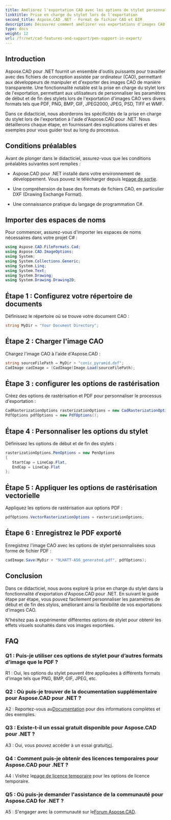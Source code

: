 ```yaml
---
title: Améliorez l'exportation CAO avec les options de stylet personnalisées dans Aspose.CAD pour .NET
linktitle: Prise en charge du stylet lors de l'exportation
second_title: Aspose.CAD .NET - Format de fichier CAO et BIM
description: Découvrez comment améliorer vos exportations d'images CAO à l'aide d'Aspose.CAD pour .NET. Personnalisez les options de stylet pour obtenir des visuels époustouflants au format PDF, PNG, BMP et bien plus encore.
type: docs
weight: 12
url: /fr/net/cad-features-and-support/pen-support-in-export/
---
```

## Introduction

Aspose.CAD pour .NET fournit un ensemble d'outils puissants pour travailler avec des fichiers de conception assistée par ordinateur (CAO), permettant aux développeurs de manipuler et d'exporter des images CAO de manière transparente. Une fonctionnalité notable est la prise en charge du stylet lors de l'exportation, permettant aux utilisateurs de personnaliser les paramètres de début et de fin des stylets lors de l'exportation d'images CAO vers divers formats tels que PDF, PNG, BMP, GIF, JPEG2000, JPEG, PSD, TIFF et WMF.

Dans ce didacticiel, nous aborderons les spécificités de la prise en charge du stylet lors de l'exportation à l'aide d'Aspose.CAD pour .NET. Nous détaillerons chaque étape, en fournissant des explications claires et des exemples pour vous guider tout au long du processus.

## Conditions préalables

Avant de plonger dans le didacticiel, assurez-vous que les conditions préalables suivantes sont remplies :

- Aspose.CAD pour .NET installé dans votre environnement de développement. Vous pouvez le télécharger depuis le[page de sortie](https://releases.aspose.com/cad/net/).

- Une compréhension de base des formats de fichiers CAO, en particulier DXF (Drawing Exchange Format).

- Une connaissance pratique du langage de programmation C#.

## Importer des espaces de noms

Pour commencer, assurez-vous d'importer les espaces de noms nécessaires dans votre projet C# :

```csharp
using Aspose.CAD.FileFormats.Cad;
using Aspose.CAD.ImageOptions;
using System;
using System.Collections.Generic;
using System.Linq;
using System.Text;
using System.Drawing;
using System.Drawing.Drawing2D;
```

## Étape 1 : Configurez votre répertoire de documents

Définissez le répertoire où se trouve votre document CAO :

```csharp
string MyDir = "Your Document Directory";
```

## Étape 2 : Charger l'image CAO

Chargez l'image CAO à l'aide d'Aspose.CAD :

```csharp
string sourceFilePath = MyDir + "conic_pyramid.dxf";
CadImage cadImage = (CadImage)Image.Load(sourceFilePath);
```

## Étape 3 : configurer les options de rastérisation

Créez des options de rastérisation et PDF pour personnaliser le processus d'exportation :

```csharp
CadRasterizationOptions rasterizationOptions = new CadRasterizationOptions();
PdfOptions pdfOptions = new PdfOptions();
```

## Étape 4 : Personnaliser les options du stylet

Définissez les options de début et de fin des stylets :

```csharp
rasterizationOptions.PenOptions = new PenOptions
{
   StartCap = LineCap.Flat,
   EndCap = LineCap.Flat
};
```

## Étape 5 : Appliquer les options de rastérisation vectorielle

Appliquez les options de rastérisation aux options PDF :

```csharp
pdfOptions.VectorRasterizationOptions = rasterizationOptions;
```

## Étape 6 : Enregistrez le PDF exporté

Enregistrez l'image CAO avec les options de stylet personnalisées sous forme de fichier PDF :

```csharp
cadImage.Save(MyDir + "9LHATT-A56_generated.pdf", pdfOptions);
```

## Conclusion

Dans ce didacticiel, nous avons exploré la prise en charge du stylet dans la fonctionnalité d'exportation d'Aspose.CAD pour .NET. En suivant le guide étape par étape, vous pouvez facilement personnaliser les paramètres de début et de fin des stylos, améliorant ainsi la flexibilité de vos exportations d'images CAO.

N'hésitez pas à expérimenter différentes options de stylet pour obtenir les effets visuels souhaités dans vos images exportées.

## FAQ

### Q1 : Puis-je utiliser ces options de stylet pour d’autres formats d’image que le PDF ?

R1 : Oui, les options du stylet peuvent être appliquées à différents formats d'image tels que PNG, BMP, GIF, JPEG, etc.

### Q2 : Où puis-je trouver de la documentation supplémentaire pour Aspose.CAD pour .NET ?

 A2 : Reportez-vous au[Documentation](https://reference.aspose.com/cad/net/) pour des informations complètes et des exemples.

### Q3 : Existe-t-il un essai gratuit disponible pour Aspose.CAD pour .NET ?

 A3 : Oui, vous pouvez accéder à un essai gratuit[ici](https://releases.aspose.com/).

### Q4 : Comment puis-je obtenir des licences temporaires pour Aspose.CAD pour .NET ?

 A4 : Visitez le[page de licence temporaire](https://purchase.aspose.com/temporary-license/) pour les options de licence temporaire.

### Q5 : Où puis-je demander l'assistance de la communauté pour Aspose.CAD for .NET ?

 A5 : S'engager avec la communauté sur le[Forum Aspose.CAD](https://forum.aspose.com/c/cad/19).
